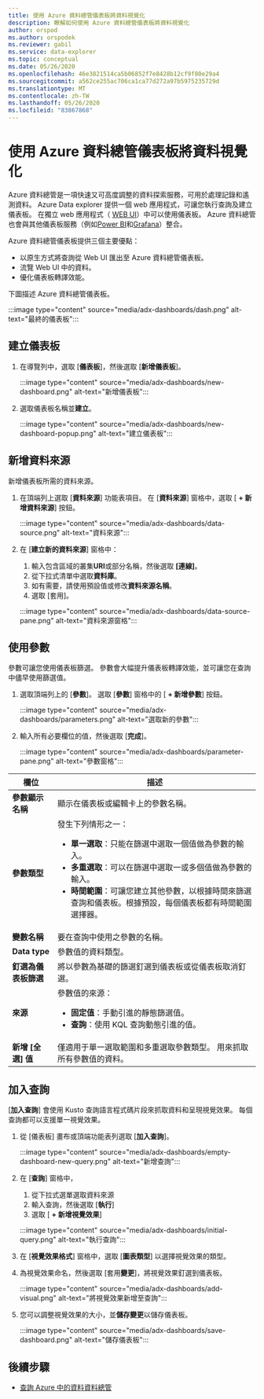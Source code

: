 ```yaml
---
title: 使用 Azure 資料總管儀表板將資料視覺化
description: 瞭解如何使用 Azure 資料總管儀表板將資料視覺化
author: orspod
ms.author: orspodek
ms.reviewer: gabil
ms.service: data-explorer
ms.topic: conceptual
ms.date: 05/26/2020
ms.openlocfilehash: 46e3821514ca5b06852f7e8428b12cf9f80e29a4
ms.sourcegitcommit: a562ce255ac706ca1ca77d272a97b5975235729d
ms.translationtype: MT
ms.contentlocale: zh-TW
ms.lasthandoff: 05/26/2020
ms.locfileid: "83867868"
---
```

# <a name="visualize-data-with-azure-data-explorer-dashboards"></a>使用 Azure 資料總管儀表板將資料視覺化

Azure 資料總管是一項快速又可高度調整的資料探索服務，可用於處理記錄和遙測資料。 Azure Data explorer 提供一個 web 應用程式，可讓您執行查詢及建立儀表板。 在獨立 web 應用程式（ [WEB UI](web-query-data.md)）中可以使用儀表板。 Azure 資料總管也會與其他儀表板服務（例如[Power BI](power-bi-connector.md)和[Grafana](grafana.md)）整合。

Azure 資料總管儀表板提供三個主要優點：

* 以原生方式將查詢從 Web UI 匯出至 Azure 資料總管儀表板。 
* 流覽 Web UI 中的資料。
* 優化儀表板轉譯效能。

下圖描述 Azure 資料總管儀表板。

:::image type="content" source="media/adx-dashboards/dash.png" alt-text="最終的儀表板":::

## <a name="create-a-dashboard"></a>建立儀表板

1. 在導覽列中，選取 [**儀表板**]，然後選取 [**新增儀表板**]。

    :::image type="content" source="media/adx-dashboards/new-dashboard.png" alt-text="新增儀表板":::

1. 選取儀表板名稱並**建立**。

    :::image type="content" source="media/adx-dashboards/new-dashboard-popup.png" alt-text="建立儀表板":::

## <a name="add-data-source"></a>新增資料來源

新增儀表板所需的資料來源。

1. 在頂端列上選取 [**資料來源**] 功能表項目。 在 [**資料來源**] 窗格中，選取 [ **+ 新增資料來源**] 按鈕。

    :::image type="content" source="media/adx-dashboards/data-source.png" alt-text="資料來源":::

1. 在 [**建立新的資料來源**] 窗格中：
    1. 輸入包含區域的叢集**URI**或部分名稱，然後選取 **[連線]**。 
    1. 從下拉式清單中選取**資料庫**。
    1. 如有需要，請使用預設值或修改**資料來源名稱**。 
    1. 選取 [套用]。

    :::image type="content" source="media/adx-dashboards/data-source-pane.png" alt-text="資料來源窗格":::

## <a name="use-parameters"></a>使用參數

參數可讓您使用儀表板篩選。 參數會大幅提升儀表板轉譯效能，並可讓您在查詢中儘早使用篩選值。

1. 選取頂端列上的 [**參數**]。 選取 [**參數**] 窗格中的 [ **+ 新增參數**] 按鈕。

    :::image type="content" source="media/adx-dashboards/parameters.png" alt-text="選取新的參數":::

1. 輸入所有必要欄位的值，然後選取 [**完成**]。

    :::image type="content" source="media/adx-dashboards/parameter-pane.png" alt-text="參數窗格":::

|欄位  |描述 |
|---------|---------|
|**參數顯示名稱**    |   顯示在儀表板或編輯卡上的參數名稱。      |
|**參數類型**    |發生下列情形之一：<ul><li>**單一選取**：只能在篩選中選取一個值做為參數的輸入。</li><li>**多重選取**：可以在篩選中選取一或多個值做為參數的輸入。</li><li>**時間範圍**：可讓您建立其他參數，以根據時間來篩選查詢和儀表板。根據預設，每個儀表板都有時間範圍選擇器。</li></ul>    |
|**變數名稱**     |   要在查詢中使用之參數的名稱。      |
|**Data type**    |    參數值的資料類型。     |
|**釘選為儀表板篩選**   |   將以參數為基礎的篩選釘選到儀表板或從儀表板取消釘選。       |
|**來源**     |    參數值的來源： <ul><li>**固定值**：手動引進的靜態篩選值。 </li><li>**查詢**：使用 KQL 查詢動態引進的值。  </li></ul>    |
|**新增 [全選] 值**    |   僅適用于單一選取範圍和多重選取參數類型。 用來抓取所有參數值的資料。      |

## <a name="add-query"></a>加入查詢

[**加入查詢**] 會使用 Kusto 查詢語言程式碼片段來抓取資料和呈現視覺效果。 每個查詢都可以支援單一視覺效果。

1. 從 [儀表板] 畫布或頂端功能表列選取 [**加入查詢**]。

    :::image type="content" source="media/adx-dashboards/empty-dashboard-new-query.png" alt-text="新增查詢":::

1. 在 [**查詢**] 窗格中， 
    1. 從下拉式選單選取資料來源
    1. 輸入查詢，然後選取 [**執行**] 
    1. 選取 [ **+ 新增視覺效果**]

    :::image type="content" source="media/adx-dashboards/initial-query.png" alt-text="執行查詢":::

1. 在 [**視覺效果格式**] 窗格中，選取 [**圖表類型**] 以選擇視覺效果的類型。 
1. 為視覺效果命名，然後選取 [套用**變更**]，將視覺效果釘選到儀表板。

    :::image type="content" source="media/adx-dashboards/add-visual.png" alt-text="將視覺效果新增至查詢":::

1. 您可以調整視覺效果的大小，並**儲存變更**以儲存儀表板。

    :::image type="content" source="media/adx-dashboards/save-dashboard.png" alt-text="儲存儀表板":::

## <a name="next-steps"></a>後續步驟

* [查詢 Azure 中的資料資料總管](web-query-data.md)